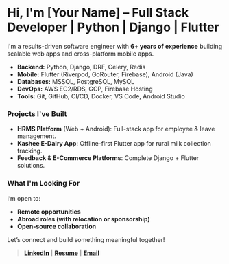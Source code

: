 # Hi, I'm [Your Name] – Full Stack Developer | Python | Django | Flutter

I'm a results-driven software engineer with **6+ years of experience** building scalable web apps and cross-platform mobile apps.

- **Backend:** Python, Django, DRF, Celery, Redis  
- **Mobile:** Flutter (Riverpod, GoRouter, Firebase), Android (Java)  
- **Databases:** MSSQL, PostgreSQL, MySQL  
- **DevOps:** AWS EC2/RDS, GCP, Firebase Hosting  
- **Tools:** Git, GitHub, CI/CD, Docker, VS Code, Android Studio  

### Projects I've Built
- **HRMS Platform** (Web + Android): Full-stack app for employee & leave management.  
- **Kashee E-Dairy App**: Offline-first Flutter app for rural milk collection tracking.  
- **Feedback & E-Commerce Platforms**: Complete Django + Flutter solutions.  

### What I'm Looking For
I’m open to:  
- **Remote opportunities**  
- **Abroad roles (with relocation or sponsorship)**  
- **Open-source collaboration**  

Let’s connect and build something meaningful together!

> **[LinkedIn](https://www.linkedin.com/in/yourusername)** | **[Resume](https://yourresume.link)** | **[Email](mailto:your.email@example.com)**